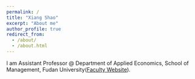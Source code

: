 ```yaml
---
permalink: /
title: "Xiang Shao"
excerpt: "About me"
author_profile: true
redirect_from: 
  - /about/
  - /about.html
---
```


I am Assistant Professor @ Department of Applied Economics, School of Management, Fudan University([Faculty Website](https://www.fdsm.fudan.edu.cn/AboutUs/preview.html?uid=012110)).
